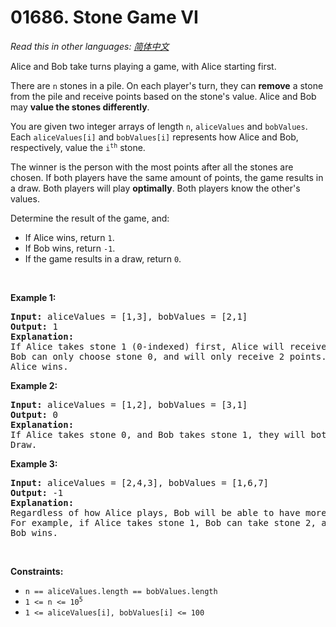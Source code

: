 # 01686. Stone Game VI

  _Read this in other languages:_
    [_简体中文_](README.zh-CN.md)

<p>Alice and Bob take turns playing a game, with Alice starting first.</p>

<p>There are <code>n</code> stones in a pile. On each player&#39;s turn, they can <strong>remove</strong> a stone from the pile and receive points based on the stone&#39;s value. Alice and Bob may <strong>value the stones differently</strong>.</p>

<p>You are given two integer arrays of length <code>n</code>, <code>aliceValues</code> and <code>bobValues</code>. Each <code>aliceValues[i]</code> and <code>bobValues[i]</code> represents how Alice and Bob, respectively, value the <code>i<sup>th</sup></code> stone.</p>

<p>The winner is the person with the most points after all the stones are chosen. If both players have the same amount of points, the game results in a draw. Both players will play <strong>optimally</strong>.&nbsp;Both players know the other&#39;s values.</p>

<p>Determine the result of the game, and:</p>

<ul>
	<li>If Alice wins, return <code>1</code>.</li>
	<li>If Bob wins, return <code>-1</code>.</li>
	<li>If the game results in a draw, return <code>0</code>.</li>
</ul>

<p>&nbsp;</p>
<p><strong>Example 1:</strong></p>

<pre>
<strong>Input:</strong> aliceValues = [1,3], bobValues = [2,1]
<strong>Output:</strong> 1
<strong>Explanation:</strong>
If Alice takes stone 1 (0-indexed) first, Alice will receive 3 points.
Bob can only choose stone 0, and will only receive 2 points.
Alice wins.
</pre>

<p><strong>Example 2:</strong></p>

<pre>
<strong>Input:</strong> aliceValues = [1,2], bobValues = [3,1]
<strong>Output:</strong> 0
<strong>Explanation:</strong>
If Alice takes stone 0, and Bob takes stone 1, they will both have 1 point.
Draw.
</pre>

<p><strong>Example 3:</strong></p>

<pre>
<strong>Input:</strong> aliceValues = [2,4,3], bobValues = [1,6,7]
<strong>Output:</strong> -1
<strong>Explanation:</strong>
Regardless of how Alice plays, Bob will be able to have more points than Alice.
For example, if Alice takes stone 1, Bob can take stone 2, and Alice takes stone 0, Alice will have 6 points to Bob&#39;s 7.
Bob wins.
</pre>

<p>&nbsp;</p>
<p><strong>Constraints:</strong></p>

<ul>
	<li><code>n == aliceValues.length == bobValues.length</code></li>
	<li><code>1 &lt;= n &lt;= 10<sup>5</sup></code></li>
	<li><code>1 &lt;= aliceValues[i], bobValues[i] &lt;= 100</code></li>
</ul>
